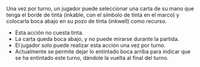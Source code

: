 Una vez por turno, un jugador puede seleccionar una carta de su mano que tenga el borde de tinta (inkable, con el símbolo de tinta en el marco) y colocarla boca abajo en su pozo de tinta (inkwell) como recurso.
- Esta acción no cuesta tinta.    
- La carta queda boca abajo, y no puede mirarse durante la partida.    
- El jugador solo puede realizar esta acción una vez por turno.    
- Actualmente se permite dejar lo entintado boca arriba para indicar que se ha entintado este turno, dándole la vuelta al final del turno.